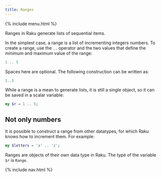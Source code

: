 ```yaml
---
title: Ranges
---
```


{% include menu.html %}

Ranges in Raku generate lists of sequential items.

In the simplest case, a range is a list of incrementing integers numbers. To create a range, use the `..` operator and the two values that define the minimum and maximum value of the range:

```raku
1 .. 5
```

Spaces here are optional. The following construction can be written as:

```raku
1..5
```

While a range is a mean to generate lists, it is still a single object, so it can be saved in a scalar variable:

```raku
my $r = 1 .. 5;
```

## Not only numbers

It is possible to construct a range from other datatypes, for which Raku knows how to increment them. For example:

```raku
my $letters = 'a' .. 'z';
```

Ranges are objects of their own data type in Raku. The type of the variable `$r` is `Range`.

{% include nav.html %}
